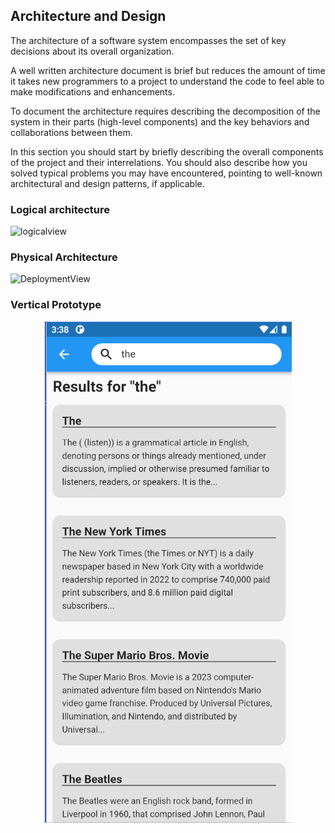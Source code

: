 ## Architecture and Design
The architecture of a software system encompasses the set of key decisions about its overall organization. 

A well written architecture document is brief but reduces the amount of time it takes new programmers to a project to understand the code to feel able to make modifications and enhancements.

To document the architecture requires describing the decomposition of the system in their parts (high-level components) and the key behaviors and collaborations between them. 

In this section you should start by briefly describing the overall components of the project and their interrelations. You should also describe how you solved typical problems you may have encountered, pointing to well-known architectural and design patterns, if applicable.

### Logical architecture
![logicalview](https://github.com/FEUP-LEIC-ES-2022-23/2LEIC04T5/assets/93833262/3ff2f272-94be-4ee3-87e8-a41bda334487)

### Physical Architecture
![DeploymentView](https://user-images.githubusercontent.com/93833262/227270533-d131f0bb-32ad-46e9-9506-884cdc99c393.png)

### Vertical Prototype
<p align="center" justify="center">
  <img src="../images/vert_slice.png"/>
</p>